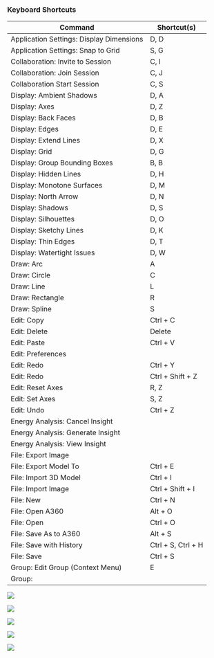 ### Keyboard Shortcuts

| Command | Shortcut(s)|
|---------|---------|
| Application Settings: Display Dimensions | D, D |
| Application Settings: Snap to Grid | S, G |
| Collaboration: Invite to Session | C, I |
| Collaboration: Join Session | C, J |
| Collaboration Start Session | C, S |
| Display: Ambient Shadows | D, A |
| Display: Axes | D, Z |
| Display: Back Faces | D, B |
| Display: Edges | D, E |
| Display: Extend Lines | D, X |
| Display: Grid | D, G |
| Display: Group Bounding Boxes | B, B |
| Display: Hidden Lines | D, H |
| Display: Monotone Surfaces | D, M |
| Display: North Arrow | D, N |
| Display: Shadows | D, S |
| Display: Silhouettes | D, O |
| Display: Sketchy Lines | D, K |
| Display: Thin Edges | D, T |
| Display: Watertight Issues | D, W |
| Draw: Arc | A |
| Draw: Circle | C |
| Draw: Line | L |
| Draw: Rectangle | R |
| Draw: Spline | S |
| Edit: Copy | Ctrl + C |
| Edit: Delete | Delete |
| Edit: Paste | Ctrl + V |
| Edit: Preferences | | 
| Edit: Redo | Ctrl + Y |
| Edit: Redo | Ctrl + Shift + Z |
| Edit: Reset Axes | R, Z |
| Edit: Set Axes | S, Z |
| Edit: Undo | Ctrl + Z |
| Energy Analysis: Cancel Insight | |
| Energy Analysis: Generate Insight | |
| Energy Analysis: View Insight | |
| File: Export Image | | 
| File: Export Model To | Ctrl + E |
| File: Import 3D Model | Ctrl + I |
| File: Import Image | Ctrl + Shift + I |
| File: New | Ctrl + N |
| File: Open A360 | Alt + O |
| File: Open | Ctrl + O |
| File: Save As to A360 | Alt + S |
| File: Save with History | Ctrl + S, Ctrl + H |
| File: Save | Ctrl + S |
| Group: Edit Group (Context Menu) | E | 
| Group: 

![](./images/0288d7e6-3ff2-400f-a772-47ad7592a49b.png)

![](./images/fc9de88c-9de2-4dc4-8fc7-0a0e1bad09ea.png)

![](./images/c15c3906-ab13-4fc6-889a-52040080b14f.png)

![](./images/65c03cc8-ff53-4d88-b2b6-d70fa800e7e0.png)

![](./images/d95e9b61-1e35-42a4-842a-4187c4755a7e.png)
